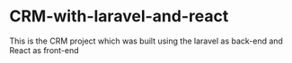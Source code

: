 # CRM-with-laravel-and-react
This is the CRM project which was built using the laravel as back-end and React as front-end
